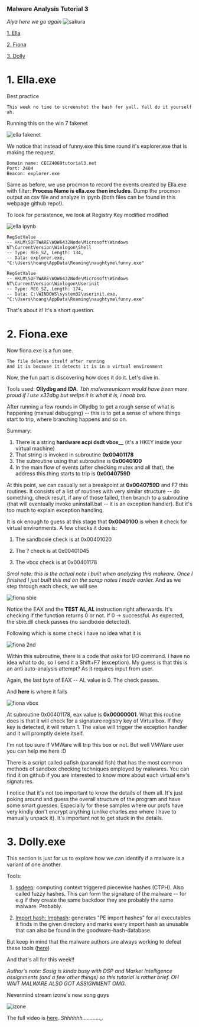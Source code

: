 ### Malware Analysis Tutorial 3

_Aiya here we go again_
![sakura](./Assets/sakura.gif)

[1. Ella](#ella)

[2. Fiona](#fiona)

[3. Dolly](#dolly)

# <a name="ella">1. Ella.exe</a>

Best practice 

```
This week no time to screenshot the hash for yall. Yall do it yourself ah. 
```

Running this on the win 7 fakenet 

![ella fakenet](./Assets/ella_fakenet.png)

We notice that instead of funny.exe this time round it's explorer.exe that is making the request. 

```
Domain name: CECZ4069tutorial3.net
Port: 2404
Beacon: explorer.exe 
```

Same as before, we use procmon to record the events created by Ella.exe with filter: **Process Name is ella.exe then includes**. Dump the procmon output as csv file and analyze in ipynb (both files can be found in this webpage github repo!).

To look for persistence, we look at Registry Key modified modified

![ella ipynb](./Assets/ella_ipynb.png)

```
RegSetValue 
-- HKLM\SOFTWARE\WOW6432Node\Microsoft\Windows NT\CurrentVersion\Winlogon\Shell 
-- Type: REG_SZ, Length: 134, 
-- Data: explorer.exe, "C:\Users\hoang\AppData\Roaming\naughtyme\funny.exe"

RegSetValue 
-- HKLM\SOFTWARE\WOW6432Node\Microsoft\Windows NT\CurrentVersion\Winlogon\Userinit 
-- Type: REG_SZ, Length: 174, 
-- Data: C:\WINDOWS\system32\userinit.exe, "C:\Users\hoang\AppData\Roaming\naughtyme\funny.exe"
```

That's about it! It's a short question. 

# <a name="fiona">2. Fiona.exe</a>

Now fiona.exe is a fun one. 

```
The file deletes itself after running
And it is because it detects it is in a virtual environment
```

Now, the fun part is discovering how does it do it. Let's dive in. 

Tools used: **Ollydbg and IDA**. _Tbh malwareunicorn would have been more proud if I use x32dbg but welps it is what it is, i noob bro._ 

After running a few rounds in Ollydbg to get a rough sense of what is happening (manual debugging) -- this is to get a sense of where things start to trip, where branching happens and so on. 

Summary: 
1. There is a string **hardware acpi dsdt vbox__** (it's a HKEY inside your virtual machine)
2. That string is invoked in subroutine **0x00401178** 
3. The subroutine using that subroutine is **0x0040100**
4. In the main flow of events (after checking mutex and all that), the address this thing starts to trip is **0x0040759D** 

At this point, we can casually set a breakpoint at **0x0040759D** and F7 this routines. It consists of a list of routines with very similar structure -- do something, check result, if any of those failed, then branch to a subroutine (that will eventually invoke uninstall.bat -- it is an exception handler). But it's too much to explain exception handling.

It is ok enough to guess at this stage that **0x0040100** is when it check for virtual environments. A few checks it does is:

1. The sandboxie check is at 0x00401020

2. The ? check is at 0x00401045

3. The vbox check is at 0x00401178

_Smol note: this is the actual note i built when analyzing this malware. Once I finished I just built this md on the scrap notes I made earlier._
And as we step through each check, we will see

![fiona sbie](./Assets/fiona_sbie.png)

Notice the EAX and the **TEST AL,AL** instruction right afterwards. It's checking if the function returns 0 or not. If 0 -> successful. As expected, the sbie.dll check passes (no sandboxie detected). 

Following which is some check i have no idea what it is

![fiona 2nd](./Assets/fiona_2nd_test.png)

Within this subroutine, there is a code that asks for I/O command. I have no idea what to do, so I send it a Shift+F7 (exception). My guess is that this is an anti auto-analysis attempt? As it requires input from user. 

Again, the last byte of EAX -- AL value is 0. The check passes. 

And **here** is where it fails

![fiona vbox](./Assets/fiona_vbox.png)

At subroutine 0x00401178, eax value is **0x00000001**. What this routine does is that it will check for a signature registry key of Virtualbox. If they key is detected, it will return 1. The value will trigger the exception handler and it will promptly delete itself. 

I'm not too sure if VMWare will trip this box or not. But well VMWare user you can help me here :D 

There is a script called pafish (paranoid fish) that has the most common methods of sandbox checking techniques employed by malwares. You can find it on github if you are interested to know more about each virtual env's signatures. 

I notice that it's not too important to know the details of them all. It's just poking around and guess the overall structure of the program and have some smart guesses. Especially for these samples where our profs have very kindly don't encrypt anything (unlike charles.exe where I have to manually unpack it). It's important not to get stuck in the details. 


# <a name="dolly">3. Dolly.exe</a>

This section is just for us to explore how we can identify if a malware is a variant of one another. 

Tools: 

1. [ssdeep](https://ssdeep-project.github.io/ssdeep/index.html): computing context triggered piecewise hashes (CTPH). Also called fuzzy hashes. This can form the signature of the malware -- for e.g if they create the same backdoor they are probably the same malware. Probably. 

2. [Import hash: Imphash](https://github.com/Neo23x0/ImpHash-Generator):  generates "PE import hashes" for all executables it finds in the given
directory and marks every import hash as unusable that can also be found in the goodware-hash-database.

But keep in mind that the malware authors are always working to defeat these tools ([here](https://malcomvetter.medium.com/defeating-imphash-fb7cf0183ac))

And that's all for this week!! 

_Author's note: Sosig is kinda busy with DSP and Market Intelligence assignments (and a few other things) so this tutorial is rather brief. OH WAIT MALWARE ALSO GOT ASSIGNMENT OMG._

Nevermind stream izone's new song guys

![izone](./Assets/attitude.gif)

The full video is [here](https://www.youtube.com/watch?v=hxiELGqlv5s). _Shhhhhh............[.](../A1/A1.md)._